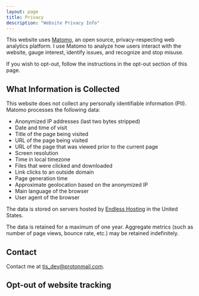 ```yaml
---
layout: page
title: Privacy
description: "Website Privacy Info"
---
```


This website uses [Matomo](https://matomo.org/), an open source, privacy-respecting web analytics platform. I use Matomo to analyze how users interact with the website, gauge interest, identify issues, and recognize and stop misuse.

If you wish to opt-out, follow the instructions in the opt-out section of this page.

## What Information is Collected

This website does not collect any personally identifiable information (PII). Matomo processes the following data:

- Anonymized IP addresses (last two bytes stripped)
- Date and time of visit
- Title of the page being visited
- URL of the page being visited
- URL of the page that was viewed prior to the current page
- Screen resolution
- Time in local timezone
- Files that were clicked and downloaded
- Link clicks to an outside domain
- Page generation time
- Approximate geolocation based on the anonymized IP
- Main language of the browser
- User agent of the browser

The data is stored on servers hosted by [Endless Hosting](https://theendlessweb.com/) in the United States.

The data is retained for a maximum of one year. Aggregate metrics (such as number of page views, bounce rate, etc.) may be retained indefinitely.

## Contact

Contact me at [tis_dev@protonmail.com](mailto:tis_dev@protonmail.com).

## Opt-out of website tracking

<div id="matomo-opt-out" ></div>
<script>
    var settings = {"showIntro":true,"divId":"matomo-opt-out","useSecureCookies":true,"cookiePath":null,"cookieDomain":null,"cookieSameSite":"Lax","OptOutComplete":"Opt-out complete; your visits to this website will not be recorded by the Web Analytics tool.","OptOutCompleteBis":"Note that if you clear your cookies, delete the opt-out cookie, or if you change computers or Web browsers, you will need to perform the opt-out procedure again.","YouMayOptOut2":"You may choose to prevent this website from aggregating and analyzing the actions you take here.","YouMayOptOut3":"Doing so will protect your privacy, but will also prevent the owner from learning from your actions and creating a better experience for you and other users.","OptOutErrorNoCookies":"The tracking opt-out feature requires cookies to be enabled.","OptOutErrorNotHttps":"The tracking opt-out feature may not work because this site was not loaded over HTTPS. Please reload the page to check if your opt out status changed.","YouAreNotOptedOut":"You are not opted out.","UncheckToOptOut":"Uncheck this box to opt-out.","YouAreOptedOut":"You are currently opted out.","CheckToOptIn":"Check this box to opt-in."};
    document.addEventListener('DOMContentLoaded', function() {
        window.MatomoConsent.init(settings.useSecureCookies, settings.cookiePath, settings.cookieDomain, settings.cookieSameSite);
        showContent(window.MatomoConsent.hasConsent());
    });


        function showContent(consent, errorMessage = null, useTracker = false) {

            var errorBlock = '<p style="color: red; font-weight: bold;">';

            var div = document.getElementById(settings.divId);
            if (!div) {
                const warningDiv = document.createElement("div");
                var msg = 'Unable to find opt-out content div: "'+settings.divId+'"';
                warningDiv.id = settings.divId+'-warning';
                warningDiv.innerHTML = errorBlock+msg+'</p>';
                document.body.insertBefore(warningDiv, document.body.firstChild);
                console.log(msg);
                return;
            }

            if (!navigator || !navigator.cookieEnabled) {
                div.innerHTML = errorBlock+settings.OptOutErrorNoCookies+'</p>';
                return;
            }
            if (location.protocol !== 'https:') {
                div.innerHTML = errorBlock+settings.OptOutErrorNotHttps+'</p>';
                return;
            }
            if (errorMessage !== null) {
                div.innerHTML = errorBlock+errorMessage+'</p>';
                return;
            }
            var content = '';
            if (consent) {
                if (settings.showIntro) {
                    content += '<p>'+settings.YouMayOptOut2+' '+settings.YouMayOptOut3+'</p>';
                }
                if (useTracker) {
                    content += '<input onclick="_paq.push([\'optUserOut\']);showContent(false, null, true);" id="trackVisits" type="checkbox" checked="checked" />';
                } else {
                    content += '<input onclick="window.MatomoConsent.consentRevoked();showContent(false);" id="trackVisits" type="checkbox" checked="checked" />';
                }
                content += '<label for="trackVisits"><strong><span>'+settings.YouAreNotOptedOut+' '+settings.UncheckToOptOut+'</span></strong></label>';
            } else {
                if (settings.showIntro) {
                    content += '<p>'+settings.OptOutComplete+' '+settings.OptOutCompleteBis+'</p>';
                }
                if (useTracker) {
                    content += '<input onclick="_paq.push([\'forgetUserOptOut\']);showContent(true, null, true);" id="trackVisits" type="checkbox" />';
                } else {
                    content += '<input onclick="window.MatomoConsent.consentGiven();showContent(true);" id="trackVisits" type="checkbox" />';
                }
                content += '<label for="trackVisits"><strong><span>'+settings.YouAreOptedOut+' '+settings.CheckToOptIn+'</span></strong></label>';
            }
            div.innerHTML = content;
        };

        window.MatomoConsent = {
            cookiesDisabled: (!navigator || !navigator.cookieEnabled),
            CONSENT_COOKIE_NAME: 'mtm_consent', CONSENT_REMOVED_COOKIE_NAME: 'mtm_consent_removed',
            cookieIsSecure: false, useSecureCookies: true, cookiePath: '', cookieDomain: '', cookieSameSite: 'Lax',
            init: function(useSecureCookies, cookiePath, cookieDomain, cookieSameSite) {
                this.useSecureCookies = useSecureCookies; this.cookiePath = cookiePath;
                this.cookieDomain = cookieDomain; this.cookieSameSite = cookieSameSite;
                if(useSecureCookies && location.protocol !== 'https:') {
                    console.log('Error with setting useSecureCookies: You cannot use this option on http.');
                } else {
                    this.cookieIsSecure = useSecureCookies;
                }
            },
            hasConsent: function() {
                var value = this.getCookie(this.CONSENT_COOKIE_NAME);
                if (this.getCookie(this.CONSENT_REMOVED_COOKIE_NAME) && value) {
                    this.setCookie(this.CONSENT_COOKIE_NAME, '', -129600000);
                    return false;
                }
                return (value || value !== 0);
            },
            consentGiven: function() {
                this.setCookie(this.CONSENT_REMOVED_COOKIE_NAME, '', -129600000);
                this.setCookie(this.CONSENT_COOKIE_NAME, new Date().getTime(), 946080000000);
            },
            consentRevoked: function() {
                this.setCookie(this.CONSENT_COOKIE_NAME, '', -129600000);
                this.setCookie(this.CONSENT_REMOVED_COOKIE_NAME, new Date().getTime(), 946080000000);
            },
            getCookie: function(cookieName) {
                var cookiePattern = new RegExp('(^|;)[ ]*' + cookieName + '=([^;]*)'), cookieMatch = cookiePattern.exec(document.cookie);
                return cookieMatch ? window.decodeURIComponent(cookieMatch[2]) : 0;
            },
            setCookie: function(cookieName, value, msToExpire) {
                var expiryDate = new Date();
                expiryDate.setTime((new Date().getTime()) + msToExpire);
                document.cookie = cookieName + '=' + window.encodeURIComponent(value) +
                    (msToExpire ? ';expires=' + expiryDate.toGMTString() : '') +
                    ';path=' + (this.cookiePath || '/') +
                    (this.cookieDomain ? ';domain=' + this.cookieDomain : '') +
                    (this.cookieIsSecure ? ';secure' : '') +
                    ';SameSite=' + this.cookieSameSite;
                if ((!msToExpire || msToExpire >= 0) && this.getCookie(cookieName) !== String(value)) {
                    console.log('There was an error setting cookie `' + cookieName + '`. Please check domain and path.');
                }
            }
        };
</script>

